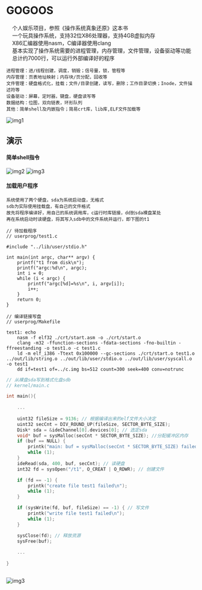 # GOGOOS
&nbsp;&nbsp;&nbsp;&nbsp;个人娱乐项目，参照《操作系统真象还原》这本书</br>
&nbsp;&nbsp;&nbsp;&nbsp;一个玩具操作系统，支持32位X86处理器，支持4GB虚拟内存</br>
&nbsp;&nbsp;&nbsp;&nbsp;X86汇编器使用nasm，C编译器使用clang</br>
&nbsp;&nbsp;&nbsp;&nbsp;基本实现了操作系统需要的进程管理，内存管理，文件管理，设备驱动等功能</br>
&nbsp;&nbsp;&nbsp;&nbsp;总计约7000行，可以运行外部编译好的程序

    进程管理：进/线程创建，调度，销毁；信号量，锁，管程等
    内存管理：页表地址映射；内存块/页分配，回收等
    文件管理：硬盘格式化，挂载；文件/目录创建，读写，删除；工作目录切换；Inode，文件描述符等
    设备驱动：屏幕，定时器，键盘，硬盘读写等
    数据结构：位图，双向链表，环形队列
    其他：简单shell及内嵌指令；简易crt库，lib库,ELF文件加载等
![img1](https://s3.bmp.ovh/imgs/2021/09/26e3fe2b9a879f8b.png)
## 演示
#### 简单shell指令
![img2](https://i.bmp.ovh/imgs/2021/09/29f15227b46e9349.png)
![img3](https://i.bmp.ovh/imgs/2021/09/c868c62e65f86a49.png)

#### 加载用户程序
    系统使用了两个硬盘，sda为系统启动盘，无格式
    sdb为实际使用挂载盘，有自己的文件格式
    故先将程序编译好，用自己的系统调用库，c运行时库链接，dd到sda裸盘某处
    再在系统启动时读硬盘，将其写入sdb中的文件系统并运行，即下图的t1


```
// 待加载程序
// userprog/test1.c

#include "../lib/user/stdio.h"

int main(int argc, char** argv) {
    printf("t1 from disk\n");
    printf("argc:%d\n", argc);
    int i = 0;
    while (i < argc) {
        printf("argc[%d]=%s\n", i, argv[i]);
        i++;
    }
    return 0;
}

```
```
// 编译链接写盘
// userprog/Makefile

test1: echo
	nasm -f elf32 ./crt/start.asm -o ./crt/start.o
	clang -m32 -ffunction-sections -fdata-sections -fno-builtin -ffreestanding -o test1.o -c test1.c
	ld -m elf_i386 -Ttext 0x100000 --gc-sections ./crt/start.o test1.o ../out/lib/string.o ../out/lib/user/stdio.o ../out/lib/user/syscall.o -o test1
	dd if=test1 of=../c.img bs=512 count=300 seek=400 conv=notrunc
```

```C
// 从裸盘sda写到格式化盘sdb
// kernel/main.c

int main(){
    
    ...
    
    uint32 fileSize = 9136; // 根据编译出来的elf文件大小决定
    uint32 secCnt = DIV_ROUND_UP(fileSize, SECTOR_BYTE_SIZE);
    Disk* sda = &ideChannel[0].devices[0]; // 选定sda
    void* buf = sysMalloc(secCnt * SECTOR_BYTE_SIZE); //分配缓冲区内存
    if (buf == NULL) {
        printk("main: buf = sysMalloc(secCnt * SECTOR_BYTE_SIZE) failed\n");
        while (1);
    }
    ideRead(sda, 400, buf, secCnt); // 读硬盘
    int32 fd = sysOpen("/t1", O_CREAT | O_RDWR); // 创建文件

    if (fd == -1) {
        printk("create file test1 failed\n");
        while (1);
    }

    if (sysWrite(fd, buf, fileSize) == -1) { // 写文件
        printk("write file test1 failed\n");
        while (1);
    }

    sysClose(fd); // 释放资源
    sysFree(buf);
    
    ...
    
}
    
```

![img3](https://i.bmp.ovh/imgs/2021/09/1334b9d1a5e8b383.png)
